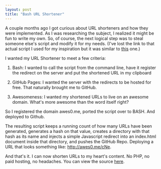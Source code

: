 ```yaml
---
layout: post
title: "Bash URL Shortener"
---
```

A couple months ago I got curious about URL shorteners and how they were
implemented. As I was researching the subject, I realized it might be
fun to write my own. So, of course, the next logical step was to steal
someone else's script and modify it for my needs. (I've lost the link to
that actual script I used for my inspiration but it was similar to
[this](https://gist.github.com/zumbojo/1073996) one.)

I wanted my URL Shortener to meet a few criteria:

1. Bash: I wanted to call the script from the command line, have it
   register the redirect on the server and put the shortened URL in my
   clipboard

2. GitHub Pages: I wanted the server with the redirects to be hosted for
   free. That naturally brought me to GitHub.
   
3. Awesomeness: I wanted my shortened URLs to live on an awesome domain.
   What's more awesome than the word itself right?

So I registered the domain awes0.me, ported the script over to BASH.
And deployed to Github.

The resulting script keeps a running count of how many URLs have been
generated, generates a hash on that value, creates a directory with that
hash as its name and injects a simple Javascript redirect into an
index.html document inside that directory, and pushes the GitHub Repo.
Deploying a URL that looks something like: http://awes0.me/cNe.

And that's it. I can now shorten URLs to my heart's content. No PHP, no
paid hosting, no headaches. You can view the source [here](https://github.com/tybenz/awes0.me/blob/gh-pages/urlshort.sh).
